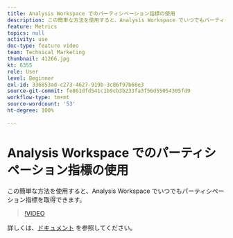 ```yaml
---
title: Analysis Workspace でのパーティシペーション指標の使用
description: この簡単な方法を使用すると、Analysis Workspace でいつでもパーティシペーション指標を取得できます。
feature: Metrics
topics: null
activity: use
doc-type: feature video
team: Technical Marketing
thumbnail: 41266.jpg
kt: 6355
role: User
level: Beginner
exl-id: 336853ad-c273-4627-919b-3c86f97b60e3
source-git-commit: fe861dfd541c1b9cb3b233fa3f56d55054305fd9
workflow-type: tm+mt
source-wordcount: '53'
ht-degree: 100%

---
```


# Analysis Workspace でのパーティシペーション指標の使用

この簡単な方法を使用すると、Analysis Workspace でいつでもパーティシペーション指標を取得できます。

>[!VIDEO](https://video.tv.adobe.com/v/41266/?quality=12&learn=on)

詳しくは、[ドキュメント](https://experienceleague.adobe.com/docs/analytics/components/calculated-metrics/calcmetric-workflow/participation-metric.html?lang=ja) を参照してください。
